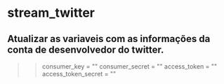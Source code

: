 # stream_twitter


## Atualizar as variaveis com as informações da conta de desenvolvedor do twitter.

>>consumer_key = ""
>>consumer_secret = ""
>>access_token = ""
>>access_token_secret = ""
